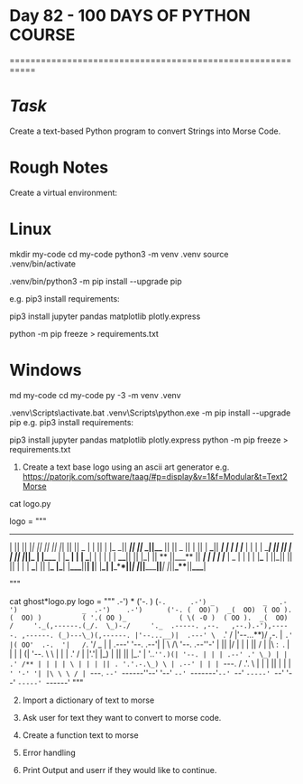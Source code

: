 # Day 82 - 100 DAYS OF PYTHON COURSE

===========================================================

# _Task_

Create a text-based Python program to convert Strings into Morse Code.

# Rough Notes

Create a virtual environment:

# Linux

mkdir my-code
cd my-code
python3 -m venv .venv
source .venv/bin/activate

.venv/bin/python3 -m pip install --upgrade pip

e.g. pip3 install requirements:

pip3 install jupyter pandas matplotlib plotly.express

python -m pip freeze > requirements.txt

# Windows

md my-code
cd my-code
py -3 -m venv .venv

.venv\Scripts\activate.bat
.venv\Scripts\python.exe -m pip install --upgrade pip
e.g. pip3 install requirements:

pip3 install jupyter pandas matplotlib plotly.express
python -m pip freeze > requirements.txt

1. Create a text base logo using an ascii art generator e.g. https://patorjk.com/software/taag/#p=display&v=1&f=Modular&t=Text2Morse

cat logo.py

logo = """

---

| || || |_| || || || |_| || || _ | | || |
|_ \_|| **_|| ||_ \_||\_\_** || || \_ || | || | **\_**|| **_|
| | | |_** | | | | \_**_| || || | | || |_||\_ | |\_\_\_** | |**_
| | | _**| | | | | | **\_\_**|| || |\_| || ** ||\_\_\_** || **_|
| | | |_** | \_ | | | | |**\_** | ||\_|| || || | | | **\_**| || |**_
|_**| |**\_\_\_**||**| |**| |**\_| |**\_\***\*||_| |_||**\_\_\_**||**_| |_||**\_\*\***||**\_\_\_**|

"""

cat ghost*logo.py
logo = """
.-') * ('-. ) (`-.      .-') _            _   .-')                _  .-')    .-')      ('-.
(  OO) )  _(  OO)  ( OO ).   (  OO) )          ( '.( OO )_             ( \( -O )  ( OO ).  _(  OO)
/     '._(,------.(_/.  \_)-./     '._  .-----. ,--.   ,--.).-'),-----. ,------. (_)---\_)(,------.
|'--...__)|  .---' \  `.' / |'--...**)/ ,-. \| `.'   |( OO'  .-.  '|   /`. '/ _ | | .---'
'--. .--'| | \ /\ '--. .--''-' | || |/ | | | || / | |\ :` `. | |
| | (| '--. \ \ | | | .' / | |'.'| |\_) | |\| || |_.' | '..`''.)(| '--.
| | | .--' .' \_) | | .' /** | | | | \ | | | || . '.'.-.\_) \ | .--'
| | | `---. /  .'.  \    |  |   |       ||  |   |  |   `' '-' '| |\ \ \ / | `---.
   `--' `------''--'   '--'   `--' `-------'`--' `--'     `-----' `--' '--' `-----' `------'
"""

2. Import a dictionary of text to morse

3. Ask user for text they want to convert to morse code.

4. Create a function text to morse

5. Error handling

6. Print Output and userr if they would like to continue.
